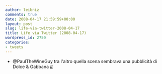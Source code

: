 ```yaml
---
author: leibniz
comments: true
date: 2008-04-17 21:59:59+00:00
layout: post
slug: life-via-twitter-2008-04-17
title: Life via Twitter (2008-04-17)
wordpress_id: 2750
categories:
- tweets
---
```



	
  * @PaulTheWineGuy tra l'altro quella scena sembrava una pubblicità di Dolce & Gabbana [#](http://twitter.com/leibniz/statuses/791005070)


